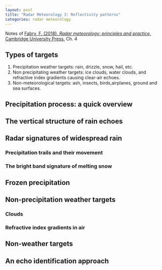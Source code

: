 ```yaml
---
layout: post
title: "Radar Meteorology 3: Reflectivity patterns"
categories: radar meteorology
---
```

Notes of [Fabry, F. (2018). *Radar meteorology: principles and practice*. Cambridge University Press.](https://www.cambridge.org/id/academic/subjects/earth-and-environmental-science/atmospheric-science-and-meteorology/radar-meteorology-principles-and-practice?format=AR) Ch. 4

## Types of targets

1. Precipitation weather targets: rain, drizzle, snow, hail, etc.
2. Non precipitating weather targets: ice clouds, water clouds, and refractive index gradients causing clear-air echoes.
3. Non-meteorological targets: ash, insects, birds,airplanes, ground and sea surfaces.

## Precipitation process: a quick overview

## The vertical structure of rain echoes

## Radar signatures of widespread rain

### Precipitation trails and their movement

### The bright band signature of melting snow

## Frozen precipitation

## Non-precipitation weather targets

### Clouds

### Refractive index gradients in air

## Non-weather targets

## An echo identification approach
